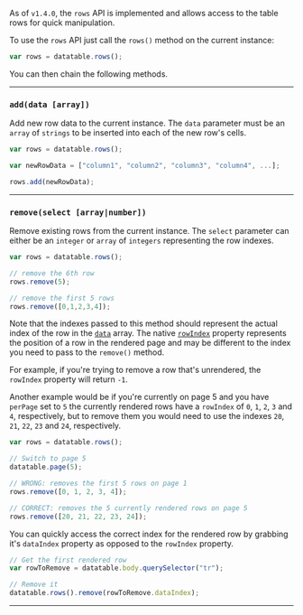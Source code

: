 As of `v1.4.0`, the `rows` API is implemented and allows access to the table rows for quick manipulation.

To use the `rows` API just call the `rows()` method on the current instance:

```javascript
var rows = datatable.rows();
```

You can then chain the following methods.

---

### `add(data [array])`

Add new row data to the current instance. The `data` parameter must be an `array` of `strings` to be inserted into each of the new row's cells.

```javascript
var rows = datatable.rows();

var newRowData = ["column1", "column2", "column3", "column4", ...];

rows.add(newRowData);

```

---

### `remove(select [array|number])`

Remove existing rows from the current instance. The `select` parameter can either be an `integer` or `array` of `integers` representing the row indexes.

```javascript
var rows = datatable.rows();

// remove the 6th row
rows.remove(5);

// remove the first 5 rows
rows.remove([0,1,2,3,4]);

```

Note that the indexes passed to this method should represent the actual index of the row in the [`data`](https://github.com/Mobius1/Vanilla-DataTables/wiki/API#data) array. The native [`rowIndex`](https://developer.mozilla.org/en-US/docs/Web/API/HTMLTableRowElement/rowIndex) property represents the position of a row in the rendered page and may be different to the index you need to pass to the `remove()` method.

For example, if you're trying to remove a row that's unrendered, the `rowIndex` property will return `-1`.

Another example would be if you're currently on page 5 and you have `perPage` set to `5` the currently rendered rows have a `rowIndex` of `0`, `1`, `2`, `3` and `4`, respectively, but to remove them you would need to use the indexes `20`, `21`, `22`, `23` and `24`, respectively.

```javascript
var rows = datatable.rows();

// Switch to page 5
datatable.page(5);

// WRONG: removes the first 5 rows on page 1
rows.remove([0, 1, 2, 3, 4]);

// CORRECT: removes the 5 currently rendered rows on page 5
rows.remove([20, 21, 22, 23, 24]);
```

You can quickly access the correct index for the rendered row by grabbing it's `dataIndex` property as opposed to the `rowIndex` property.

```javascript
// Get the first rendered row
var rowToRemove = datatable.body.querySelector("tr");

// Remove it
datatable.rows().remove(rowToRemove.dataIndex);

```

---